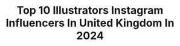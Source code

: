---
title: Top 10 Illustrators Instagram Influencers In United Kingdom In 2024
description: >-
  Find top illustrators Instagram influencers in United Kingdom in 2024. Most popular hashtags: #illustration #artistsoninstagram #illustrationartists.
platform: Instagram
hits: 367
text_top: See the best Instagram profiles on inBeat.
text_bottom: inBeat aggregates 367 Instagram influencers like this in United Kingdom for you to pitch.
profiles:
  - username: "inkquisitive"
    fullname: >-
      Amandeep Singh
    bio: >-
      💭 Illustrator | Storyteller | Professional Dreamer 💌 Bookings | Management: info@inkquisitive.com ✏️ Buy Artwork:
    location: "United Kingdom"
    followers: 294285
    engagement: 602
    commentsToLikes: 0.014790
    id: ck5c3mb4bzm2y0i11nrodsoir
    verified: false
    hashtags: "#justiceforsidhumoosewala, #photodump, #kpmgsikhnetwork, #eidmubarak"
  - username: "tolmeia"
    fullname: >-
      Tolmeia Gregory - 23
    bio: >-
      🎨 Artist + illustrator 🌍 Climate justice activist 🔎 "Tolmeia" on GIFs 🎙️ @idealisticallypod 🎨 @tolmeiawip 📍 Cheltenham UK 🌡️ Born at 371.58 PPM
    location: "United Kingdom"
    followers: 19216
    engagement: 4473
    commentsToLikes: 0.019846
    id: ck0tuf6236vrq0i1966lgdq5r
    verified: false
    hashtags: "#cannes, #advertising, #artistsoninstagram, #earthday"
  - username: "beckyamelia_art"
    fullname: >-
      Art By Becky Amelia
    bio: >-
      🌿 illustrator based in Cornwall, UK 🌸 I make prints, postcards, greeting cards and more, click the link below to see!
    location: "United Kingdom"
    followers: 123986
    engagement: 626
    commentsToLikes: 0.012286
    id: ck8t46v1a5pdk0j78ze07e3jz
    verified: false
    hashtags: "#gouache, #tinyflowers, #paintingoftheday, #femaleartist"
  - username: "afternoon_fika"
    fullname: >-
      Ida
    bio: >-
      👩‍🎨 Illustrator of cute things 🧁 Small business owner and lover of fika 🇸🇪 Based in Sweden ✉️ Contact: info@afternoonfika.com
    location: "United Kingdom"
    followers: 107888
    engagement: 968
    commentsToLikes: 0.004816
    id: ckap3m1433kgb0i78noqt19dh
    verified: false
    hashtags: "#cuteart, #cute, #cowsofinstagram, #highlandcattle"
  - username: "_annabel_ritchie"
    fullname: >-
      Annabel Ritchie
    bio: >-
      Bella Illustrator & Digital Creative Studio Manager at Georgia Hardinge ✂️
    location: "United Kingdom"
    followers: 1091
    engagement: 630
    commentsToLikes: 0.066778
    id: cl0w0vo5xtls90i23qjwormoo
    verified: false
    hashtags: "#rudgeborgwedding, #tohaveandtoholden, #ripmyyouth, #cockerspaniel"
  - username: "allciie"
    fullname: >-
      alice williams 🌻
    bio: >-
      ✿ illustrator based in London🍓 ✿ allciieart@gmail.com | also on @alciewilliams ✿ shop & more ↓ (patreon, tiktok, website etc.)
    location: "United Kingdom"
    followers: 73925
    engagement: 1314
    commentsToLikes: 0.006564
    id: clpuaw72wfvop0k0848emjt40
    verified: false
    hashtags: "#childrensbookillustration, #sketchbook, #catcomic, #scrapbook"
  - username: "aliceoseman"
    fullname: >-
      Alice Oseman
    bio: >-
      author, illustrator/comic artist, screenwriter 🏳️‍🌈
    location: "United Kingdom"
    followers: 1753426
    engagement: 1663
    commentsToLikes: 0.004225
    id: ck0u1a91hw9qu0i19hps579f1
    verified: false
    hashtags: "#dhmis, #donthugmeimscared, #halloween, #loveless"
  - username: "srillustrator"
    fullname: >-
      Srishti Guptaroy
    bio: >-
      Questionable art with a big colourful heart. Visual artist// Illustrator// Fashion Designer 📍London// Bangalore Enquiries : heysrillustrator@gmail.com
    location: "United Kingdom"
    followers: 29401
    engagement: 948
    commentsToLikes: 0.045955
    id: ck5hnbye9niw40i11i6qx7252
    verified: false
    hashtags: "#illustrationart, #illustration, #party, #graphicart"
  - username: "iamehsanabdollahi"
    fullname: >-
      Ehsan Abdollahi
    bio: >-
      Doll Designer / Illustrator
    location: "United Kingdom"
    followers: 12237
    engagement: 817
    commentsToLikes: 0.027380
    id: ck8tb2clpu1z20j787z0iri9m
    verified: false
    hashtags: "#illustration, #fashionsketch, #portrait, #collageart"
  - username: "meggarrodart"
    fullname: >-
      Meg Garrod✨
    bio: >-
      💘your self love bestie ~ spreading joy✨ 🎨feminist creative & self love illustrator 🌈joyful pottery & colourful art 🌸pastel home @thedreamydormer ⇩shop
    location: "United Kingdom"
    followers: 33928
    engagement: 1707
    commentsToLikes: 0.022384
    id: clu2xay42u8sq0k082ru8qvbs
    verified: false
    hashtags: "#selflove, #pottery, #mentalhealthart, #selflovejourney"
---
